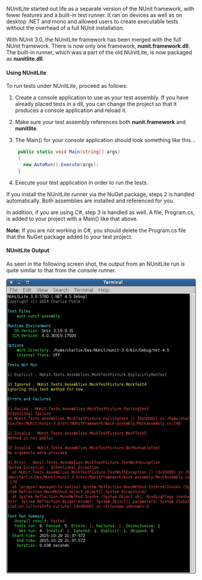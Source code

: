 NUnitLite started out life as a separate version of the NUnit framework, with fewer features 
and a built-in test runner. It ran on devices as well as on desktop .NET and mono and allowed 
users to create executable tests without the overhead of a full NUnit installation.

With NUnit 3.0, the NUnitLite framework has been merged with the full NUnit framework. There
is now only one framework, <b>nunit.framework.dll</b>. The built-in runner, 
which was a part of the old NUnitLite, is now packaged as <b>nunitlite.dll</b>.

<h4>Using NUnitLite</h4>

To run tests under NUnitLite, proceed as follows:

1. Create a console application to use as your test assembly. If you have already placed tests in a dll, you can change the project so that it produces a console application and reload it.

2. Make sure your test assembly references both <b>nunit.framework</b> and <b>nunitlite</b>.

3. The Main() for your console application should look something like this...
   ```C#
    public static void Main(string[] args)
    {
      new AutoRun().Execute(args);
    }
   ```

4. Execute your test application in order to run the tests.

If you install the NUnitLite runner via the NuGet package, steps 2 is handled
automatically. Both assemblies are installed and referenced for you.

In addition, if you are using C#, step 3 is handled as well. A file, Program.cs, 
is added to your project with a Main() like that above. 

**Note:** If you are not working in C#, you should delete the Program.cs file
that the NuGet package added to your test project.

<h4>NUnitLite Output</h4>

As seen in the following screen shot, the output from an NUnitLite run is quite similar to that from the console runner.
	
![Screenshot of NUnitLite](nunit/images/nunitlite-mock.png)

